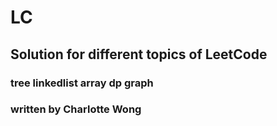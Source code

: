 # LC

## Solution for different topics of LeetCode

### tree linkedlist array dp graph 

### written by Charlotte Wong
